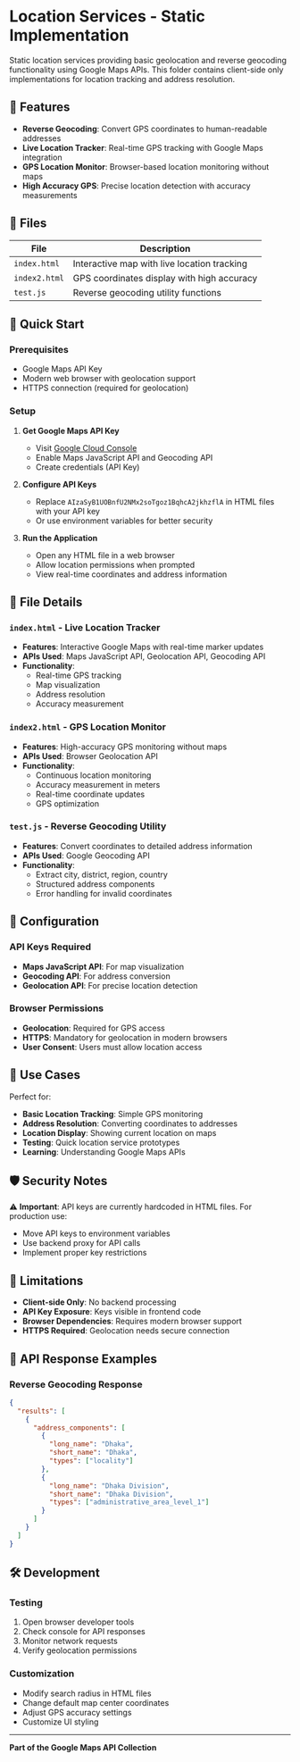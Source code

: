 # Location Services - Static Implementation

Static location services providing basic geolocation and reverse geocoding functionality using Google Maps APIs. This folder contains client-side only implementations for location tracking and address resolution.

## 🎯 Features

- **Reverse Geocoding**: Convert GPS coordinates to human-readable addresses
- **Live Location Tracker**: Real-time GPS tracking with Google Maps integration
- **GPS Location Monitor**: Browser-based location monitoring without maps
- **High Accuracy GPS**: Precise location detection with accuracy measurements

## 📁 Files

| File | Description |
|------|-------------|
| `index.html` | Interactive map with live location tracking |
| `index2.html` | GPS coordinates display with high accuracy |
| `test.js` | Reverse geocoding utility functions |

## 🚀 Quick Start

### Prerequisites
- Google Maps API Key
- Modern web browser with geolocation support
- HTTPS connection (required for geolocation)

### Setup

1. **Get Google Maps API Key**
   - Visit [Google Cloud Console](https://console.cloud.google.com/)
   - Enable Maps JavaScript API and Geocoding API
   - Create credentials (API Key)

2. **Configure API Keys**
   - Replace `AIzaSyB1UOBnfU2NMx2soTgoz1BqhcA2jkhzflA` in HTML files with your API key
   - Or use environment variables for better security

3. **Run the Application**
   - Open any HTML file in a web browser
   - Allow location permissions when prompted
   - View real-time coordinates and address information

## 📂 File Details

### `index.html` - Live Location Tracker
- **Features**: Interactive Google Maps with real-time marker updates
- **APIs Used**: Maps JavaScript API, Geolocation API, Geocoding API
- **Functionality**: 
  - Real-time GPS tracking
  - Map visualization
  - Address resolution
  - Accuracy measurement

### `index2.html` - GPS Location Monitor
- **Features**: High-accuracy GPS monitoring without maps
- **APIs Used**: Browser Geolocation API
- **Functionality**:
  - Continuous location monitoring
  - Accuracy measurement in meters
  - Real-time coordinate updates
  - GPS optimization

### `test.js` - Reverse Geocoding Utility
- **Features**: Convert coordinates to detailed address information
- **APIs Used**: Google Geocoding API
- **Functionality**:
  - Extract city, district, region, country
  - Structured address components
  - Error handling for invalid coordinates

## 🔧 Configuration

### API Keys Required
- **Maps JavaScript API**: For map visualization
- **Geocoding API**: For address conversion
- **Geolocation API**: For precise location detection

### Browser Permissions
- **Geolocation**: Required for GPS access
- **HTTPS**: Mandatory for geolocation in modern browsers
- **User Consent**: Users must allow location access

## 🎯 Use Cases

Perfect for:
- **Basic Location Tracking**: Simple GPS monitoring
- **Address Resolution**: Converting coordinates to addresses
- **Location Display**: Showing current location on maps
- **Testing**: Quick location service prototypes
- **Learning**: Understanding Google Maps APIs

## 🛡️ Security Notes

⚠️ **Important**: API keys are currently hardcoded in HTML files. For production use:
- Move API keys to environment variables
- Use backend proxy for API calls
- Implement proper key restrictions

## 🚨 Limitations

- **Client-side Only**: No backend processing
- **API Key Exposure**: Keys visible in frontend code
- **Browser Dependencies**: Requires modern browser support
- **HTTPS Required**: Geolocation needs secure connection

## 🔄 API Response Examples

### Reverse Geocoding Response
```json
{
  "results": [
    {
      "address_components": [
        {
          "long_name": "Dhaka",
          "short_name": "Dhaka",
          "types": ["locality"]
        },
        {
          "long_name": "Dhaka Division",
          "short_name": "Dhaka Division",
          "types": ["administrative_area_level_1"]
        }
      ]
    }
  ]
}
```

## 🛠️ Development

### Testing
1. Open browser developer tools
2. Check console for API responses
3. Monitor network requests
4. Verify geolocation permissions

### Customization
- Modify search radius in HTML files
- Change default map center coordinates
- Adjust GPS accuracy settings
- Customize UI styling

---

**Part of the Google Maps API Collection** 